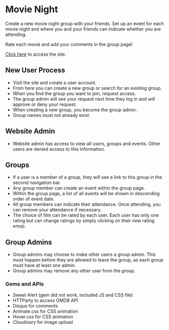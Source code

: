 # Movie Night

Create a new movie night group with your friends. Set up an event for each movie night and where you and your friends can indicate whether you are attending.

Rate each movie and add your comments in the group page!

[Click here](https://movienight-irl.herokuapp.com/) to access the site.

## New User Process

* Visit the site and create a user account.
* From here you can create a new group or search for an existing group.
* When you find the group you want to join, request access.
* The group admin will see your request next time they log in and will approve or deny your request.
* When creating a new group, you become the group admin.
* Group names must not already exist.

## Website Admin
* Website admin has access to view all users, groups and events. Other users are denied access to this information.

## Groups
* If a user is a member of a group, they will see a link to this group in the second navigation bar.
* Any group member can create an event within the group page.
* Within the group page, a list of all events will be shown in descending order of event date.
* All group members can indicate their attendance. Once attending, you can remove your attendance if necessary.
* The choice of film can be rated by each user. Each user has only one rating but can change ratings by simply clicking on their new rating emoji.

## Group Admins
* Group admins may choose to make other users a group admin. This must happen before they are allowed to leave the group, as each group must have at least one admin.
* Group admins may remove any other user from the group.

### Gems and APIs
* Sweet Alert (gem did not work, included JS and CSS file)
* HTTParty to access OMDB API
* Disqus for comments
* Animate.css for CSS animation
* Hover.css for CSS animation
* Cloudinary for image upload
